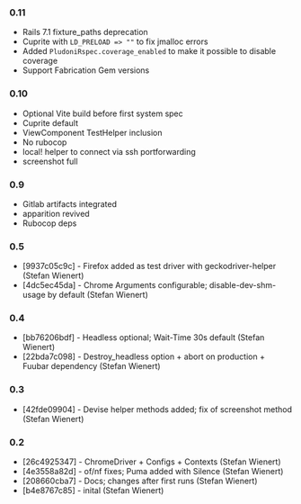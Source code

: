 ### 0.11

- Rails 7.1 fixture_paths deprecation
- Cuprite with ``LD_PRELOAD => ""`` to fix jmalloc errors
- Added ``PludoniRspec.coverage_enabled`` to make it possible to disable coverage
- Support Fabrication Gem versions

### 0.10

- Optional Vite build before first system spec
- Cuprite default
- ViewComponent TestHelper inclusion
- No rubocop
- local! helper to connect via ssh portforwarding
- screenshot full

### 0.9

- Gitlab artifacts integrated
- apparition revived
- Rubocop deps

### 0.5

* [9937c05c9c] - Firefox added as test driver with geckodriver-helper (Stefan Wienert)
* [4dc5ec45da] - Chrome Arguments configurable; disable-dev-shm-usage by default (Stefan Wienert)

### 0.4

* [bb76206bdf] - Headless optional; Wait-Time 30s default (Stefan Wienert)
* [22bda7c098] - Destroy_headless option + abort on production + Fuubar dependency (Stefan Wienert)

### 0.3

* [42fde09904] - Devise helper methods added; fix of screenshot method (Stefan Wienert)

### 0.2

* [26c4925347] - ChromeDriver + Configs + Contexts (Stefan Wienert)
* [4e3558a82d] - of/nf fixes; Puma added with Silence (Stefan Wienert)
* [208660cba7] - Docs; changes after first runs (Stefan Wienert)
* [b4e8767c85] - inital (Stefan Wienert)
